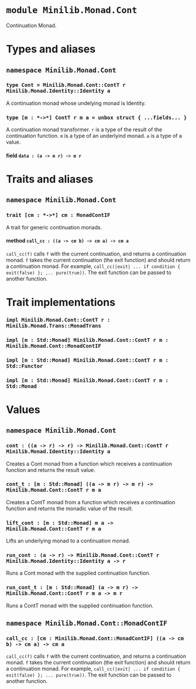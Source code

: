 # `module Minilib.Monad.Cont`

Continuation Monad.

# Types and aliases

## `namespace Minilib.Monad.Cont`

### `type Cont = Minilib.Monad.Cont::ContT r Minilib.Monad.Identity::Identity a`

A continuation monad whose undelying monad is Identity.

### `type [m : *->*] ContT r m a = unbox struct { ...fields... }`

A continuation monad transformer.
`r` is a type of the result of the continuation function.
`m` is a type of an underlyind monad.
`a` is a type of a value.

#### field `data : (a -> m r) -> m r`

# Traits and aliases

## `namespace Minilib.Monad.Cont`

### `trait [cm : *->*] cm : MonadContIF`

A trait for generic continuation  monads.

#### method `call_cc : ((a -> cm b) -> cm a) -> cm a`

`call_cc(f)` calls `f` with the current continuation, and returns a continuation monad.
`f` takes the current continuation (the exit function) and should return a continuation monad.
For example, `call_cc(|exit| ... if condition { exit(false) }; ... pure(true))`.
The exit function can be passed to another function.

# Trait implementations

### `impl Minilib.Monad.Cont::ContT r : Minilib.Monad.Trans::MonadTrans`

### `impl [m : Std::Monad] Minilib.Monad.Cont::ContT r m : Minilib.Monad.Cont::MonadContIF`

### `impl [m : Std::Monad] Minilib.Monad.Cont::ContT r m : Std::Functor`

### `impl [m : Std::Monad] Minilib.Monad.Cont::ContT r m : Std::Monad`

# Values

## `namespace Minilib.Monad.Cont`

### `cont : ((a -> r) -> r) -> Minilib.Monad.Cont::ContT r Minilib.Monad.Identity::Identity a`

Creates a Cont monad from a function which receives a continuation function and returns the result value.

### `cont_t : [m : Std::Monad] ((a -> m r) -> m r) -> Minilib.Monad.Cont::ContT r m a`

Creates a ContT monad from a function which receives a continuation function and returns the monadic value of the result.

### `lift_cont : [m : Std::Monad] m a -> Minilib.Monad.Cont::ContT r m a`

Lifts an underlying monad to a continuation monad.

### `run_cont : (a -> r) -> Minilib.Monad.Cont::ContT r Minilib.Monad.Identity::Identity a -> r`

Runs a Cont monad with the supplied continuation function.

### `run_cont_t : [m : Std::Monad] (a -> m r) -> Minilib.Monad.Cont::ContT r m a -> m r`

Runs a ContT monad with the supplied continuation function.

## `namespace Minilib.Monad.Cont::MonadContIF`

### `call_cc : [cm : Minilib.Monad.Cont::MonadContIF] ((a -> cm b) -> cm a) -> cm a`

`call_cc(f)` calls `f` with the current continuation, and returns a continuation monad.
`f` takes the current continuation (the exit function) and should return a continuation monad.
For example, `call_cc(|exit| ... if condition { exit(false) }; ... pure(true))`.
The exit function can be passed to another function.